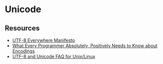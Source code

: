 Unicode
=======

Resources
---------

 - [UTF-8 Everywhere Manifesto](http://utf8everywhere.org/)
 - [What Every Programmer Absolutely, Positively Needs to Know about Encodings][encoding]
 - [UTF-8 and Unicode FAQ for Unix/Linux](http://www.cl.cam.ac.uk/~mgk25/unicode.html)


 [encoding]:	http://kunststube.net/encoding/
